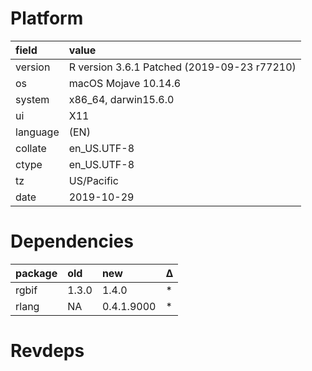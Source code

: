 # Platform

|field    |value                                       |
|:--------|:-------------------------------------------|
|version  |R version 3.6.1 Patched (2019-09-23 r77210) |
|os       |macOS Mojave 10.14.6                        |
|system   |x86_64, darwin15.6.0                        |
|ui       |X11                                         |
|language |(EN)                                        |
|collate  |en_US.UTF-8                                 |
|ctype    |en_US.UTF-8                                 |
|tz       |US/Pacific                                  |
|date     |2019-10-29                                  |

# Dependencies

|package |old   |new        |Δ  |
|:-------|:-----|:----------|:--|
|rgbif   |1.3.0 |1.4.0      |*  |
|rlang   |NA    |0.4.1.9000 |*  |

# Revdeps

